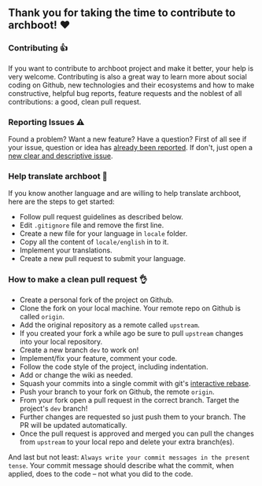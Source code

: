 ## Thank you for taking the time to contribute to archboot! ♥

### Contributing 👍

If you want to contribute to archboot project and make it better, your help is very welcome. Contributing is also a great way to learn more about social coding on Github, new technologies and their ecosystems and how to make constructive, helpful bug reports, feature requests and the noblest of all contributions: a good, clean pull request.

### Reporting Issues ⚠️

Found a problem? Want a new feature? Have a question? First of all see if your issue, question or idea has [already been reported](https://github.com/grm34/archboot/issues).
If don't, just open a [new clear and descriptive issue](https://github.com/grm34/archboot/issues/new/choose).

### Help translate archboot 🖤

If you know another language and are willing to help translate archboot, here are the steps to get started:

- Follow pull request guidelines as described below.
- Edit `.gitignore` file and remove the first line.
- Create a new file for your language in `locale` folder.
- Copy all the content of `locale/english` in to it.
- Implement your translations.
- Create a new pull request to submit your language.

### How to make a clean pull request 👌

- Create a personal fork of the project on Github.
- Clone the fork on your local machine. Your remote repo on Github is called `origin`.
- Add the original repository as a remote called `upstream`.
- If you created your fork a while ago be sure to pull `upstream` changes into your local repository.
- Create a new branch `dev` to work on!
- Implement/fix your feature, comment your code.
- Follow the code style of the project, including indentation.
- Add or change the wiki as needed.
- Squash your commits into a single commit with git's [interactive rebase](https://help.github.com/en/github/using-git/about-git-rebase).
- Push your branch to your fork on Github, the remote `origin`.
- From your fork open a pull request in the correct branch. Target the project's `dev` branch!
- Further changes are requested so just push them to your branch. The PR will be updated automatically.
- Once the pull request is approved and merged you can pull the changes from `upstream` to your local repo and delete your extra branch(es).

And last but not least: `Always write your commit messages in the present tense`. Your commit message should describe what the commit, when applied, does to the code – not what you did to the code.
